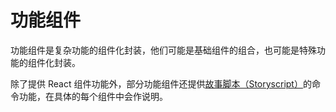# 功能组件

功能组件是复杂功能的组件化封装，他们可能是基础组件的组合，也可能是特殊功能的组件化封装。

除了提供 React 组件功能外，部分功能组件还提供[故事脚本（Storyscript）](storyscript.md)的命令功能，在具体的每个组件中会作说明。
